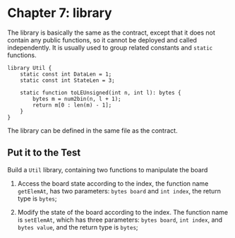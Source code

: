 # Chapter 7: library


The library is basically the same as the contract, except that it does not contain any public functions, so it cannot be deployed and called independently. It is usually used to group related constants and `static` functions.


```solidity
library Util {
    static const int DataLen = 1;
    static const int StateLen = 3;

    static function toLEUnsigned(int n, int l): bytes {
        bytes m = num2bin(n, l + 1);
        return m[0 : len(m) - 1];
    }
}

```

The library can be defined in the same file as the contract.

## Put it to the Test

Build a `Util` library, containing two functions to manipulate the board

1. Access the board state according to the index, the function name `getElemAt`, has two parameters: `bytes board` and `int index`, the return type is `bytes`;

2. Modify the state of the board according to the index. The function name is `setElemAt`, which has three parameters: `bytes board`, `int index`, and `bytes value`, and the return type is `bytes`;

